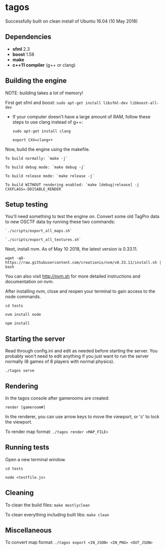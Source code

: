 tagos
===

Successfully built on clean install of Ubuntu 16.04 (10 May 2018)

## Dependencies
- **sfml** 2.3
- **boost** 1.58
- **make**
- **c++11 compiler** (g++ or clang)

## Building the engine

NOTE: building takes a lot of memory!

First get sfml and boost: `sudo apt-get install libsfml-dev libboost-all-dev`

- If your computer doesn't have a large amount of RAM, follow these steps to use clang instead of g++:
    
    `sudo apt-get install clang`
    
    `export CXX=clang++` 
        
Now, build the engine using the makefile.

    To build normally: `make -j`

    To build debug mode: `make debug -j`

    To build release mode: `make release -j`

    To build WITHOUT rendering enabled: `make [debug|release] -j CXXFLAGS=-DDISABLE_RENDER`

## Setup testing

You'll need something to test the engine on. Convert some old TagPro data to new OSCTF data by running these two commands:
    
    `./scripts/export_all_maps.sh`

    `./scripts/export_all_textures.sh`

Next, install nvm. As of May 10 2018, the latest version is 0.33.11.

`wget -qO- https://raw.githubusercontent.com/creationix/nvm/v0.33.11/install.sh | bash`

You can also visit http://nvm.sh for more detailed instructions and documentation on nvm.

After installing nvm, close and reopen your terminal to gain access to the node commands.

`cd tests`

`nvm install node`

`npm install`

## Starting the server

Read through config.ini and edit as needed before starting the server.
You probably won't need to edit anything if you just want to run the server normally (8 games of 8 players with normal physics).

`./tagos serve`

## Rendering

In the tagos console after gamerooms are created:

`render [gameroom#]`

In the renderer, you can use arrow keys to move the viewport, or 'c' to lock the viewport.

To render map format: `./tagos render <MAP_FILE>`

## Running tests

Open a new terminal window.

`cd tests`

`node <testfile.js>`

## Cleaning

To clean the build files: `make mostlyclean`

To clean everything including built libs: `make clean`

## Miscellaneous

To convert map format: `./tagos export <IN_JSON> <IN_PNG> <OUT_JSON>`
